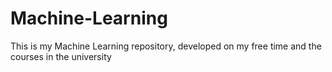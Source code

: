# Machine-Learning

This is my Machine Learning repository, developed on my free time and the courses in the university 
